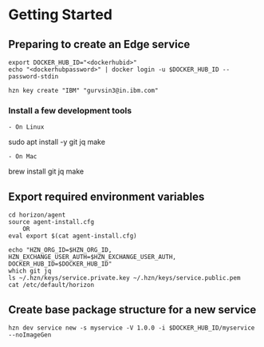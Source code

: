 # Getting Started

## Preparing to create an Edge service

```
export DOCKER_HUB_ID="<dockerhubid>"
echo "<dockerhubpassword>" | docker login -u $DOCKER_HUB_ID --password-stdin

hzn key create "IBM" "gurvsin3@in.ibm.com"

```

### Install a few development tools

    - On Linux

sudo apt install -y git jq make

    - On Mac
    
brew install git jq make

## Export required environment variables

```
cd horizon/agent
source agent-install.cfg
    OR
eval export $(cat agent-install.cfg)

echo "HZN_ORG_ID=$HZN_ORG_ID, HZN_EXCHANGE_USER_AUTH=$HZN_EXCHANGE_USER_AUTH, DOCKER_HUB_ID=$DOCKER_HUB_ID"
which git jq
ls ~/.hzn/keys/service.private.key ~/.hzn/keys/service.public.pem
cat /etc/default/horizon

```

## Create base package structure for a new service

```
hzn dev service new -s myservice -V 1.0.0 -i $DOCKER_HUB_ID/myservice --noImageGen

```